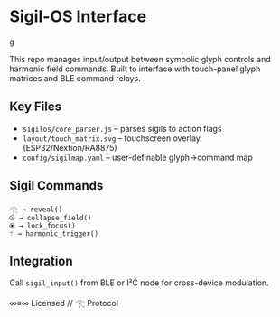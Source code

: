 # Sigil-OS Interface

g

This repo manages input/output between symbolic glyph controls and harmonic field commands. Built to interface with touch-panel glyph matrices and BLE command relays.

## Key Files
- `sigilos/core_parser.js` – parses sigils to action flags
- `layout/touch_matrix.svg` – touchscreen overlay (ESP32/Nextion/RA8875)
- `config/sigilmap.yaml` – user-definable glyph→command map

## Sigil Commands
```
𓂀 → reveal()
⧁ → collapse_field()
⦿ → lock_focus()
⚚ → harmonic_trigger()
```

## Integration
Call `sigil_input()` from BLE or I²C node for cross-device modulation.

∞≡∞ Licensed // 𓂀 Protocol
